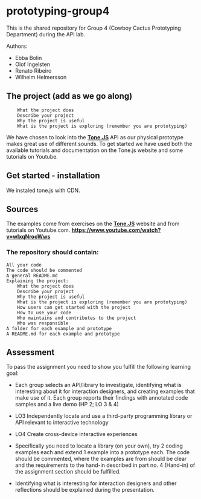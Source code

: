 # prototyping-group4
This is the shared repository for Group 4 (Cowboy Cactus Prototyping Department) during the API lab.

Authors: 
- Ebba Bolin
- Olof Ingelsten
- Renato Ribeiro
- Wilhelm Helmersson

## The project (add as we go along)
        What the project does
        Describe your project
        Why the project is useful
        What is the project is exploring (remember you are prototyping)
        
We have chosen to look into the **[Tone.JS](https://tonejs.github.io/)** API as our physical prototype makes great use of different sounds. To get started we have used both the available tutorials and documentation on the Tone.js website and some tutorials on Youtube. 

## Get started - installation 
We instaled tone.js with CDN. 

## Sources
The examples come from exercises on the **[Tone.JS](https://tonejs.github.io/)** website and from tutorials on Youtube.com. **https://www.youtube.com/watch?v=wIxqNrooWws**


### The  repository should contain:

    All your code
    The code should be commented
    A general README.md
    Explaining the project:
        What the project does
        Describe your project
        Why the project is useful
        What is the project is exploring (remember you are prototyping)
        How users can get started with the project
        How to use your code
        Who maintains and contributes to the project
        Who was responsible
    A folder for each example and prototype
    A README.md for each example and prototype

## Assessment

To pass the assignment you need to show you fulfill the following learning goal:

- Each group selects an API/library to investigate, identifying what is interesting about it for interaction designers, and creating examples that make use of it. Each group reports their findings with annotated code samples and a live demo (HP 2; LO 3 & 4)

- LO3 Independently locate and use a third-party programming library or API relevant to interactive technology

- LO4 Create cross-device interactive experiences

- Specifically you need to locate a library (on your own), try 2 coding examples each and extend 1 example into a prototype each. The code should be commented, where the examples are from should be clear and the requirements to the hand-in described in part no. 4 (Hand-in) of the assignment section should be fulfilled. 

- Identifying what is interesting for interaction designers and other reflections should be explained during the presentation.
